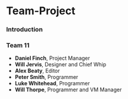 # Team-Project
### Introduction


### Team 11
* **Daniel Finch**, Project Manager
* **Will Jervis**, Designer and Chief Whip
* **Alex Beaty**, Editor
* **Peter Smith**, Programmer
* **Luke Whitehead**, Programmer
* **Will Thorpe**, Programmer and VM Manager
